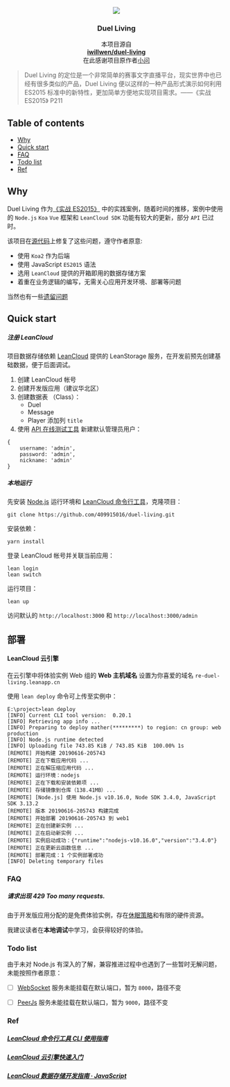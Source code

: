 
<p align="center">
  <a href="https://re-duel-living.leanapp.cn">
    <img src="http://img.pikapika.ink/duel/duel_index.png">
  </a>

  <h3 align="center">Duel Living</h3>

  <p align="center">
    本项目源自
    <br>
    <a href="https://github.com/iwillwen/duel-living"><strong>iwillwen/duel-living</strong></a>
    <br>
    在此感谢项目原作者<a href="https://github.com/iwillwen">小问</a>
  </p>
</p>

> Duel Living 的定位是一个非常简单的赛事文字直播平台，现实世界中也已经有很多类似的产品，Duel Living 便以这样的一种产品形式演示如何利用 ES2015 标准中的新特性，更加简单方便地实现项目需求。——《实战 ES2015》 P211

## Table of contents

 - [Why](#why)
 - [Quick start](#quick-start)
 - [FAQ](#faq)
 - [Todo list](#todo-list)
 - [Ref](#ref)
 
## Why

Duel Living 作为<a href="http://www.broadview.com.cn/book/3621">《实战 ES2015》</a>  中的实践案例，随着时间的推移，案例中使用的 `Node.js` `Koa` `Vue` 框架和 `LeanCloud SDK` 功能有较大的更新，部分 `API` 已过时。

该项目在[源代码](https://github.com/iwillwen/duel-living)上修复了这些问题，遵守作者原意:

- 使用 `Koa2` 作为后端
- 使用 JavaScript `ES2015` 语法
- 选用 `LeanCloud` 提供的开箱即用的数据存储方案
- 着重在业务逻辑的编写，无需关心应用开发环境、部署等问题

当然也有一些[遗留问题](#todo-list)

## Quick start

##### 注册 LeanCloud

项目数据存储依赖 [LeanCloud](https://avoscloud.com) 提供的 LeanStorage 服务，在开发前预先创建基础数据，便于后面调试。

1. 创建 LeanCloud 帐号
2. 创建开发版应用（建议华北区）
3. 创建数据表 （Class）：
    - Duel
    - Message
    - Player  添加列 `title`
4. 使用 [API 在线测试工具](https://avoscloud.com/dashboard/apionline/index.html#!/user/) 新建默认管理员用户：

```
{
    username: 'admin',
    password: 'admin',
    nickname: 'admin'
}
```

##### 本地运行

先安装 [Node.js](http://nodejs.org/) 运行环境和 [LeanCloud 命令行工具](https://leancloud.cn/docs/leanengine_cli.html)，克隆项目：

```ssh
git clone https://github.com/409915016/duel-living.git
```
安装依赖：

```ssh
yarn install
```

登录 LeanCloud 帐号并关联当前应用：

```ssh
lean login
lean switch
```

运行项目：

```ssh
lean up
```

访问默认的 `http://localhost:3000` 和 `http://localhost:3000/admin` 


## 部署

#### LeanCloud 云引擎

在云引擎中将体验实例 Web 组的 **Web 主机域名** 设置为你喜爱的域名 `re-duel-living.leanapp.cn`

使用 `lean deploy` 命令可上传至实例中：

```
E:\project>lean deploy
[INFO] Current CLI tool version:  0.20.1
[INFO] Retrieving app info ...
[INFO] Preparing to deploy mather(*********) to region: cn group: web production
[INFO] Node.js runtime detected
[INFO] Uploading file 743.85 KiB / 743.85 KiB  100.00% 1s
[REMOTE] 开始构建 20190616-205743
[REMOTE] 正在下载应用代码 ...
[REMOTE] 正在解压缩应用代码 ...
[REMOTE] 运行环境：nodejs
[REMOTE] 正在下载和安装依赖项 ...
[REMOTE] 存储镜像到仓库（138.41MB）...
[REMOTE] [Node.js] 使用 Node.js v10.16.0, Node SDK 3.4.0, JavaScript SDK 3.13.2
[REMOTE] 版本 20190616-205743 构建完成
[REMOTE] 开始部署 20190616-205743 到 web1
[REMOTE] 正在创建新实例 ...
[REMOTE] 正在启动新实例 ...
[REMOTE] 实例启动成功：{"runtime":"nodejs-v10.16.0","version":"3.4.0"}
[REMOTE] 正在更新云函数信息 ...
[REMOTE] 部署完成：1 个实例部署成功
[INFO] Deleting temporary files
```


### FAQ

##### 请求出现 429 Too many requests.

由于开发版应用分配的是免费体验实例，存在[休眠策略](https://leancloud.cn/docs/leanengine_plan.html#hash633315134)和有限的硬件资源。

我建议读者在**本地调试**中学习，会获得较好的体验。


### Todo list

由于未对 Node.js 有深入的了解，兼容推进过程中也遇到了一些暂时无解问题，未能按照作者原意：

- [ ] [WebSocket](https://github.com/websockets/ws) 服务未能挂载在默认端口，暂为 `8000`，路径不变
- [ ] [PeerJs](https://github.com/peers/peerjs) 服务未能挂载在默认端口，暂为 `9000`，路径不变


### Ref

##### [LeanCloud 命令行工具 CLI 使用指南](https://leancloud.cn/docs/leanengine_cli.html)

##### [LeanCloud 云引擎快速入门](https://leancloud.cn/docs/leanengine_quickstart.html)

##### [LeanCloud 数据存储开发指南 · JavaScript](https://leancloud.cn/docs/leanstorage_guide-js.html)
